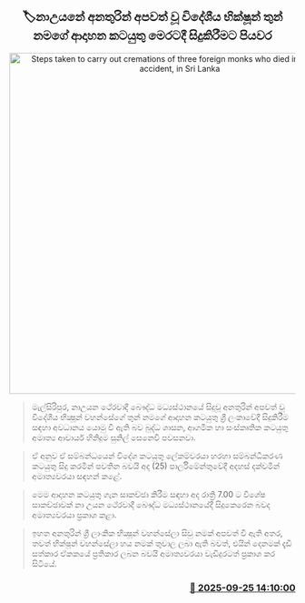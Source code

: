 <p align='center'><b><h2 align='center' title='Steps taken to carry out cremations of three foreign monks who died in Na Uyana accident, in Sri Lanka'>🏷නාඋයනේ අනතුරින් අපවත් වූ විදේශීය භික්ෂූන් තුන් නමගේ ආදාහන කටයුතු මෙරටදී සිදුකිරීමට පියවර</h2></b></p>
<p align='center'><img src='https://helakuru.sgp1.cdn.digitaloceanspaces.com/esana/images/lib/na-uyana.jpg' width='600' alt='Steps taken to carry out cremations of three foreign monks who died in Na Uyana accident, in Sri Lanka'></p>

> මැල්සිරිපුර, නාඋයන ථේරවාදී බෞද්ධ මධ්‍යස්ථානයේ සිදුවූ අනතුරින් අපවත් වූ විදේශීය භික්‍ෂූන් වහන්සේගේ තුන් නමගේ ආදාහන කටයුතු ශ්‍රී ලංකාවේදී සිදුකිරීම සඳහා අවධානය යොමු වී ඇති බව බුද්ධ ශාසන, ආගමික හා සංස්කෘතික කටයුතු අමාත්‍ය ආචාර්ය හිනිදුම සුනිල් සෙනෙවි පවසනවා.

> ඒ අනුව ඒ සම්බන්ධයෙන් විදේශ කටයුතු ලේකම්වරයා හරහා සම්බන්ධීකරණ කටයුතු සිදු කරමින් පවතින බවයි අද (25) පාර්ලිමේන්තුවේදී අදහස් දක්වමින් අමාත්‍යවරයා සඳහන් කළේ.

> මෙම ආදාහන කටයුතු ගැන සාකච්ඡා කිරීම සඳහා අද රාත්‍රි 7.00 ට විශේෂ සාකච්ඡාවක් නා උයන ථේරවාදී බෞද්ධ මධ්‍යස්ථානයේදී සිදුකෙරෙන බවද අමාත්‍යවරයා ප්‍රකාශ කළා.

> ඉහත අනතුරින් ශ්‍රී ලාංකික භික්‍ෂූන් වහන්සේලා සිවු නමක් අපවත් වී ඇති අතර, තවත් භික්ෂූන් වහන්සේලා හය නමක් තුවාල ලබා ඇති බවත්, එයින් දෙනමක් දැඩි සත්කාර ඒකකයේ ප්‍රතිකාර ලබන බවයි අමාත්‍යවරයා වැඩිදුරටත් ප්‍රකාශ කර සිටියේ.



<h3 align='right'><a href='https://www.helakuru.lk/esana/p/113963/'>📅 2025-09-25 14:10:00</a></h3>
